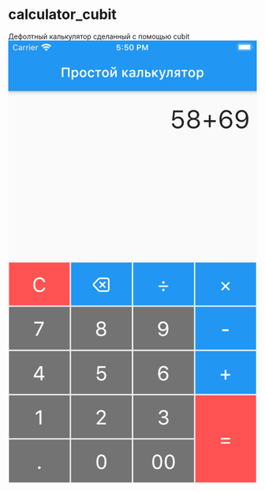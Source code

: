 # calculator_cubit

Дефолтный калькулятор сделанный с помощью cubit
![Пример](readmeContent/screenshot.png)
